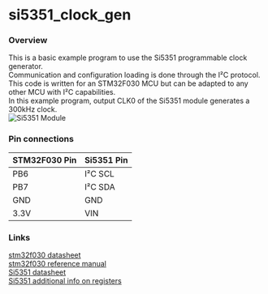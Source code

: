 # si5351_clock_gen
### Overview
This is a basic example program to use the Si5351 programmable clock generator. <br>
Communication and configuration loading is done through the I²C protocol. <br>
This code is written for an STM32F030 MCU but can be adapted to any other MCU with I²C capabilities. <br>
In this example program, output CLK0 of the Si5351 module generates a 300kHz clock. <br>
![Si5351 Module](http://github.com/antonin-leclercq/si5351_clock_gen/si5351_image.jpg)
### Pin connections
| STM32F030 Pin | Si5351 Pin |
|---------------|------------|
| PB6 | I²C SCL |
| PB7 | I²C SDA |
| GND | GND |
| 3.3V | VIN |
### Links
[stm32f030 datasheet](https://www.st.com/resource/en/datasheet/stm32f030f4.pdf) <br>
[stm32f030 reference manual](https://www.st.com/resource/en/reference_manual/rm0360-stm32f030x4x6x8xc-and-stm32f070x6xb-advanced-armbased-32bit-mcus-stmicroelectronics.pdf) <br>
[Si5351 datasheet](https://cdn-shop.adafruit.com/datasheets/Si5351.pdf) <br>
[Si5351 additional info on registers](https://www.skyworksinc.com/-/media/Skyworks/SL/documents/public/application-notes/AN619.pdf) <br>
